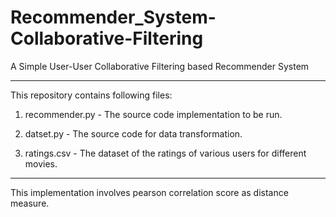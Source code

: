 # Recommender_System-Collaborative-Filtering
A Simple User-User Collaborative Filtering based Recommender System

******************************************************************************************************************************

This repository contains following files:

1. recommender.py - The source code implementation to be run.

2. datset.py - The source code for data transformation.

3. ratings.csv - The dataset of the ratings of various users for different movies.


******************************************************************************************************************************

This implementation involves pearson correlation score as distance measure.
